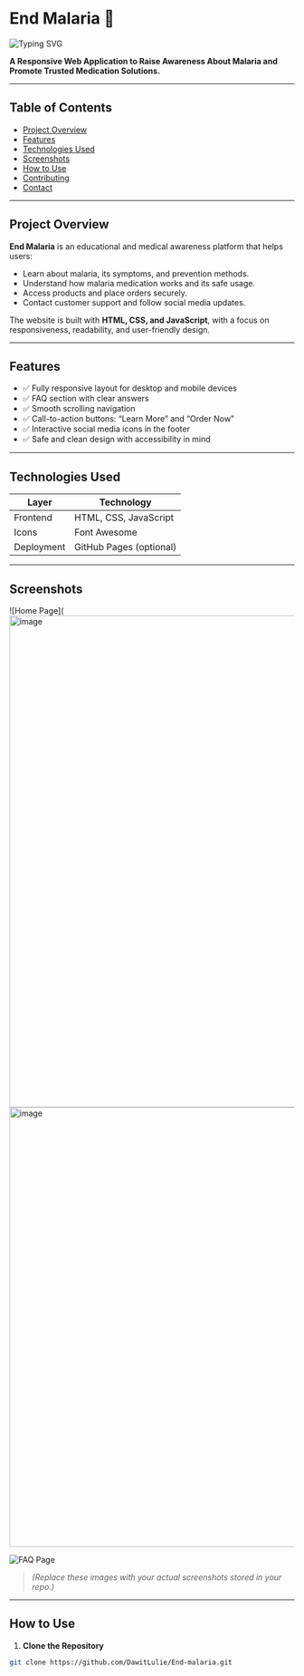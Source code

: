 # End Malaria 🌿

![Typing SVG](https://readme-typing-svg.demolab.com/?font=Fira+Code&size=28&pause=300&color=4CAF50&width=1200&lines=End+Malaria+-+Malaria+Awareness+and+Medication+Platform)

**A Responsive Web Application to Raise Awareness About Malaria and Promote Trusted Medication Solutions.**

---

## Table of Contents
- [Project Overview](#project-overview)
- [Features](#features)
- [Technologies Used](#technologies-used)
- [Screenshots](#screenshots)
- [How to Use](#how-to-use)
- [Contributing](#contributing)
- [Contact](#contact)

---

## Project Overview
**End Malaria** is an educational and medical awareness platform that helps users:

- Learn about malaria, its symptoms, and prevention methods.
- Understand how malaria medication works and its safe usage.
- Access products and place orders securely.
- Contact customer support and follow social media updates.

The website is built with **HTML, CSS, and JavaScript**, with a focus on responsiveness, readability, and user-friendly design.

---

## Features
- ✅ Fully responsive layout for desktop and mobile devices
- ✅ FAQ section with clear answers
- ✅ Smooth scrolling navigation
- ✅ Call-to-action buttons: “Learn More” and “Order Now”
- ✅ Interactive social media icons in the footer
- ✅ Safe and clean design with accessibility in mind

---

## Technologies Used
| Layer       | Technology                                      |
|------------|------------------------------------------------|
| Frontend   | HTML, CSS, JavaScript                           |
| Icons      | Font Awesome                                   |
| Deployment | GitHub Pages (optional)                        |

---

## Screenshots
![Home Page](<img width="1878" height="868" alt="image" src="https://github.com/user-attachments/assets/90e6fa6c-1774-49a8-8688-3fb13a215b3a" />
<img width="1876" height="776" alt="image" src="https://github.com/user-attachments/assets/2ece2284-0df6-46c0-bd36-85723c70b47c" />

![FAQ Page](<img width="1892" height="888" alt="image" src="https://github.com/user-attachments/assets/98608069-f8c2-4f11-bb42-07c90de27721" />)  

> *(Replace these images with your actual screenshots stored in your repo.)*

---

## How to Use
1. **Clone the Repository**  
```bash
git clone https://github.com/DawitLulie/End-malaria.git
